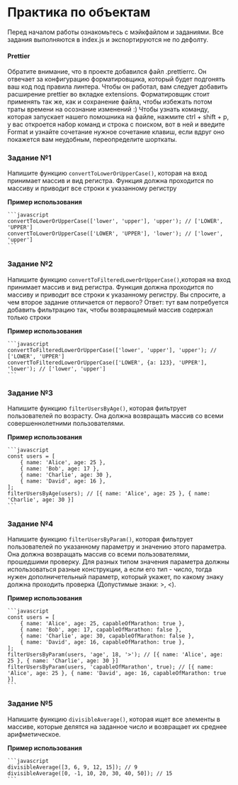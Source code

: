 # Практика по объектам

Перед началом работы ознакомьтесь с мэйкфайлом и заданиями.
Все задания выполняются в index.js и экспортируются не по дефолту.

#### Prettier

Обратите внимание, что в проекте добавился файл .prettierrc. Он отвечает за конфигурацию форматировщика, который будет подгонять ваш код под правила линтера. Чтобы он работал, вам следует добавить расширение prettier во вкладке extensions. Форматировщик стоит применять так же, как и сохранение файла, чтобы избежать потом траты времени на осознание изменений :) Чтобы узнать команду, которая запускает нашего помошника на файле, нажмите ctrl + shift + p, у вас откроется набор команд и строка с поиском, вот в ней и введите Format и узнайте сочетание нужное сочетание клавиш, если вдруг оно покажется вам неудобным, переопределите шорткаты.

### Задание №1

Напишите функцию `convertToLowerOrUpperCase()`, которая на вход принимает массив и вид регистра. Функция должна проходится по массиву и приводит все строки к указанному регистру

**Пример использования**

    ```javascript
    convertToLowerOrUpperCase(['lower', 'upper'], 'upper'); // ['LOWER', 'UPPER']
    convertToLowerOrUpperCase(['LOWER', 'UPPER'], 'lower'); // ['lower', 'upper']
    ```

### Задание №2

Напишите функцию `convertToFilteredLowerOrUpperCase()`,которая на вход принимает массив и вид регистра. Функция должна проходится по массиву и приводит все строки к указанному регистру.
Вы спросите, а чем второе задание отличается от первого?
Ответ: тут вам потребуется добавить фильтрацию так, чтобы возвращаемый массив содержал только строки

**Пример использования**

    ```javascript
    convertToFilteredLowerOrUpperCase(['lower', 'upper'], 'upper'); // ['LOWER', 'UPPER']
    convertToFilteredLowerOrUpperCase(['LOWER', {a: 123}, 'UPPER'], 'lower'); // ['lower', 'upper']
    ```

### Задание №3

Напишите функцию `filterUsersByAge()`, которая фильтрует пользователей по возрасту. Она должна возвращать массив со всеми совершеннолетними пользователями.

**Пример использования**

    ```javascript
    const users = [
        { name: 'Alice', age: 25 },
        { name: 'Bob', age: 17 },
        { name: 'Charlie', age: 30 },
        { name: 'David', age: 16 },
    ];
    filterUsersByAge(users); // [{ name: 'Alice', age: 25 }, { name: 'Charlie', age: 30 }]
    ```

### Задание №4

Напишите функцию `filterUsersByParam()`, которая фильтрует пользователей по указанному параметру и значению этого параметра. Она должна возвращать массив со всеми пользователями, прошедшими проверку. Для разных типом значения параметра должны использоваться разные конструкции, а если его тип - число, тогда нужен дополничетельный параметр, который укажет, по какому знаку должна проходить проверка (Допустимые знаки: >, <).

**Пример использования**

    ```javascript
    const users = [
        { name: 'Alice', age: 25, capableOfMarathon: true },
        { name: 'Bob', age: 17, capableOfMarathon: false },
        { name: 'Charlie', age: 30, capableOfMarathon: false },
        { name: 'David', age: 16, capableOfMarathon: true },
    ];
    filterUsersByParam(users, 'age', 18, '>'); // [{ name: 'Alice', age: 25 }, { name: 'Charlie', age: 30 }]
    filterUsersByParam(users, 'capableOfMarathon', true); // [{ name: 'Alice', age: 25 }, { name: 'David', age: 16, capableOfMarathon: true }]
    ```

### Задание №5

Напишите функцию `divisibleAverage()`, которая ищет все элементы в массиве, которые делятся на заданное число и возвращает их среднее арифметическое.

**Пример использования**

    ```javascript
    divisibleAverage([3, 6, 9, 12, 15]); // 9
    divisibleAverage([0, -1, 10, 20, 30, 40, 50]); // 15
    ```
